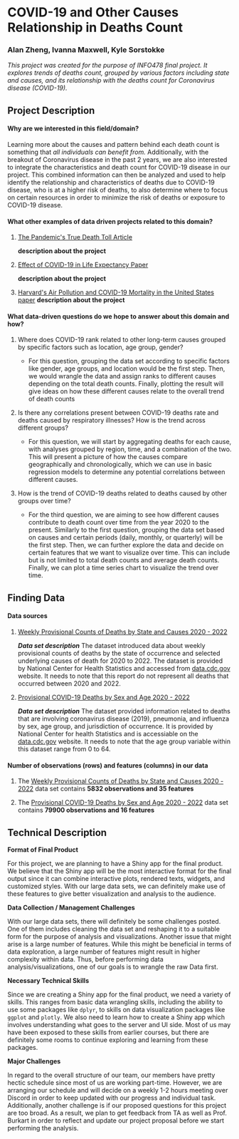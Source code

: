 # COVID-19 and Other Causes Relationship in Deaths Count

### Alan Zheng, Ivanna Maxwell, Kyle Sorstokke

_This project was created for the purpose of INFO478 final project. It explores trends of deaths count, grouped by various factors including state and causes, and its relationship with the deaths count for Coronavirus disease (COVID-19)._

## Project Description

#### **Why are we interested in this field/domain?**

Learning more about the causes and pattern behind each death count is something that _all individuals can benefit from._ Additionally, with the breakout of Coronavirus disease in the past 2 years, we are also interested to integrate the characteristics and death count for COVID-19 disease in our project. This combined information can then be analyzed and used to help identify the relationship and characteristics of deaths due to COVID-19 disease, who is at a higher risk of deaths, to also determine where to focus on certain resources in order to minimize the risk of deaths or exposure to COVID-19 disease.

#### **What other examples of data driven projects related to this domain?**

1. [The Pandemic's True Death Toll Article](https://www.nature.com/articles/d41586-022-00104-8)

   **description about the project**

2. [Effect of COVID-19 in Life Expectancy Paper](https://www.bmj.com/content/373/bmj.n1343)

   **description about the project**

3. [Harvard's Air Pollution and COVID-19 Mortality in the United States paper](https://projects.iq.harvard.edu/covid-pm/home)
   **description about the project**

#### **What data-driven questions do we hope to answer about this domain and how?**

1. Where does COVID-19 rank related to other long-term causes grouped by specific factors such as location, age group, gender?

   - For this question, grouping the data set according to specific factors like gender, age groups, and location would be the first step. Then, we would wrangle the data and assign ranks to different causes depending on the total death counts. Finally, plotting the result will give ideas on how these different causes relate to the overall trend of death counts

2. Is there any correlations present between COVID-19 deaths rate and deaths caused by respiratory illnesses? How is the trend across different groups?

   - For this question, we will start by aggregating deaths for each cause, with analyses grouped by region, time, and a combination of the two. This will present a picture of how the causes compare geographically and chronologically, which we can use in basic regression models to determine any potential correlations between different causes.

3. How is the trend of COVID-19 deaths related to deaths caused by other groups over time?
   - For the third question, we are aiming to see how different causes contribute to death count over time from the year 2020 to the present. Similarly to the first question, grouping the data set based on causes and certain periods (daily, monthly, or quarterly) will be the first step. Then, we can further explore the data and decide on certain features that we want to visualize over time. This can include but is not limited to total death counts and average death counts. Finally, we can plot a time series chart to visualize the trend over time.

## Finding Data

#### **Data sources**

1. [Weekly Provisional Counts of Deaths by State and Causes 2020 - 2022](https://data.cdc.gov/NCHS/Weekly-Provisional-Counts-of-Deaths-by-State-and-S/muzy-jte6)

   ***Data set description***
   The dataset introduced data about weekly provisional counts of deaths by the state of occurrence and selected underlying causes of death for 2020 to 2022. The dataset is provided by National Center for Health Statistics and accessed from [data.cdc.gov](data.cdc.gov) website. It needs to note that this report do not represent all deaths that occurred between 2020 and 2022.

2. [Provisional COVID-19 Deaths by Sex and Age 2020 - 2022](https://data.cdc.gov/NCHS/Provisional-COVID-19-Deaths-by-Sex-and-Age/9bhg-hcku)

   ***Data set description***
   The dataset provided information related to deaths that are involving coronavirus disease (2019), pneumonia, and influenza by sex, age group, and jurisdiction of occurrence. It is provided by National Center for health Statistics and is accessiable on the [data.cdc.gov](data.cdc.gov) website. It needs to note that the age group variable within this dataset range from 0 to 64.

#### **Number of observations (rows) and features (columns) in our data**

1. The [Weekly Provisional Counts of Deaths by State and Causes 2020 - 2022](https://data.cdc.gov/NCHS/Weekly-Provisional-Counts-of-Deaths-by-State-and-S/muzy-jte6) data set contains **5832 observations and 35 features**

2. The [Provisional COVID-19 Deaths by Sex and Age 2020 - 2022](https://data.cdc.gov/NCHS/Provisional-COVID-19-Deaths-by-Sex-and-Age/9bhg-hcku) data set contains **79900 observations and 16 features**

## Technical Description

**Format of Final Product**

For this project, we are planning to have a Shiny app for the final product. We believe that the Shiny app will be the most interactive format for the final output since it can combine interactive plots, rendered texts, widgets, and customized styles. With our large data sets, we can definitely make use of these features to give better visualization and analysis to the audience.

**Data Collection / Management Challenges**

With our large data sets, there will definitely be some challenges posted. One of them includes cleaning the data set and reshaping it to a suitable form for the purpose of analysis and visualizations. Another issue that might arise is a large number of features. While this might be beneficial in terms of data exploration, a large number of features might result in higher complexity within data. Thus, before performing data analysis/visualizations, one of our goals is to wrangle the raw Data first.

**Necessary Technical Skills**

Since we are creating a Shiny app for the final product, we need a variety of skills. This ranges from basic data wrangling skills, including the ability to use some packages like `dplyr`, to skills on data visualization packages like `ggplot` and `plotly`. We also need to learn how to create a Shiny app which involves understanding what goes to the server and UI side. Most of us may have been exposed to these skills from earlier courses, but there are definitely some rooms to continue exploring and learning from these packages.

**Major Challenges**

In regard to the overall structure of our team, our members have pretty hectic schedule since most of us are working part-time. However, we are arranging our schedule and will decide on a weekly 1-2 hours meeting over Discord in order to keep updated with our progress and individual task. Additionally, another challenge is if our proposed questions for this project are too broad. As a result, we plan to get feedback from TA as well as Prof. Burkart in order to reflect and update our project proposal before we start performing the analysis.
